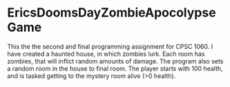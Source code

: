 # EricsDoomsDayZombieApocolypseGame
This the the second and final programming assignment for CPSC 1060. I have created a haunted house, in which zombies lurk. Each room has zombies, that will inflict random amounts of damage. The program also sets a random room in the house to final room. The player starts with 100 health, and is tasked getting to the mystery room alive (>0 health).
